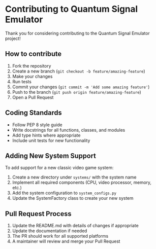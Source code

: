 # Contributing to Quantum Signal Emulator

Thank you for considering contributing to the Quantum Signal Emulator project! 

## How to contribute

1. Fork the repository
2. Create a new branch (`git checkout -b feature/amazing-feature`)
3. Make your changes
4. Run tests
5. Commit your changes (`git commit -m 'Add some amazing feature'`)
6. Push to the branch (`git push origin feature/amazing-feature`)
7. Open a Pull Request

## Coding Standards

- Follow PEP 8 style guide
- Write docstrings for all functions, classes, and modules
- Add type hints where appropriate
- Include unit tests for new functionality

## Adding New System Support

To add support for a new classic video game system:

1. Create a new directory under `systems/` with the system name
2. Implement all required components (CPU, video processor, memory, etc.)
3. Add the system configuration to `system_configs.py`
4. Update the SystemFactory class to create your new system

## Pull Request Process

1. Update the README.md with details of changes if appropriate
2. Update the documentation if needed
3. The PR should work for all supported platforms
4. A maintainer will review and merge your Pull Request
